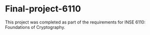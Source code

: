 # Final-project-6110
This project was completed as part of the requirements for INSE 6110: Foundations of Cryptography.
